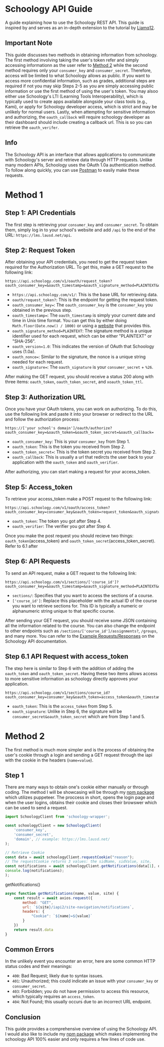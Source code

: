 # Schoology API Guide
A guide explaining how to use the Schoology REST API. This guide is inspired by and serves as an in-depth extension to the tutorial by [Liamq12](https://github.com/Liamq12/Schoology-API).

## Important Note
This guide discusses two methods in obtaining information from schoology. The first method involving taking the user's token refer and simply accessing informationn as the user refer to [Method 2](https://github.com/i-nek/Schoology-API-Guide/edit/main/README.md#method-2) while the second method requires only your `consumer_key` and `consumer_secret`. Therefore, access will be limited to what Schoology allows as public. If you want to access more confidential information, such as grades, additional steps are required if not you may skip Steps 2-5 as you are simply accessing public information or use the first method of using the user's token. You may alsoo either use Schoology's LTI (Learning Tools Interoperability), which is typically used to create apps available alongside your class tools (e.g., Kami), or apply for Schoology developer access, which is strict and may be unlikely for normal users. Lastly, when attempting for sensitive information and authorizing, the `oauth_callback` will require schoology developer as their dashboard should include creating a callback url. This is so you can retrieve the `oauth_verifer`.

## Info
The Schoology API is an interface that allows applications to communicate with Schoology's server and retrieve data through HTTP requests. Unlike many modern APIs, Schoology uses the OAuth 1.0a authentication method. To follow along quickly, you can use [Postman](https://www.postman.com/) to easily make these requests.
# Method 1
## Step 1: API Credentials
The first step is retrieving your `consumer_key` and `consumer_secret`. To obtain them, simply log in to your school's website and add `/api` to the end of the URL: `https://lms.lausd.net/api`.

## Step 2: Request Token
After obtaining your API credentials, you need to get the request token required for the Authorization URL. To get this, make a GET request to the following link:

```
https://api.schoology.com/v1/oauth/request_token?oauth_consumer_key=&oauth_timestamp=&oauth_signature_method=PLAINTEXT&oauth_version=1.0&oauth_nonce=&oauth_signature=
```
- `https://api.schoology.com/v1/`: This is the base URL for retrieving data.
- `oauth/request_token?`: This is the endpoint for getting the request token.
- `oauth_consumer_key=`: The `oauth_consumer_key` is the `consumer_key` you obtained in the previous step.
- `oauth_timestamp=`: The `oauth_timestamp` is simply your current date and time in Unix time format. You can get this by either doing `Math.floor(Date.now() / 1000)` or using a [website](https://www.unixtimestamp.com/#:~:text=Epoch%20and%20unix%20timestamp%20converter%20for%20developers.%20Date%20and) that provides this.
- `oauth_signature_method=PLAINTEXT`: The signature method is a unique identifier used for each request, which can be either "PLAINTEXT" or "SHA-256".
- `oauth_version=1.0`: This indicates the version of OAuth that Schoology uses (1.0a).
- `oauth_nonce=`: Similar to the signature, the nonce is a unique string needed for each request.
- `oauth_signature=`: The `oauth_signature` is your `consumer_secret` + `%26`.

After making the GET request, you should receive a status 200 along with three items: `oauth_token`, `oauth_token_secret`, and `xoauth_token_ttl`.

## Step 3: Authorization URL
Once you have your OAuth tokens, you can work on authorizing. To do this, use the following link and paste it into your browser or redirect to the URL and follow the authorization process:

```
https://['your school's domain']/oauth/authorize?oauth_consumer_key=&oauth_token=&oauth_token_secret=&oauth_callback=
```
- `oauth_consumer_key`: This is your `consumer_key` from Step 1.
- `oauth_token`: This is the token you received from Step 2.
- `oauth_token_secret=`: This is the token secret you received from Step 2.
- `oauth_callback`: This is usually a url that redircts the user back to your application with the `oauth_token` and `oauth_verifier`.

After authorizing, you can start making a request for your access_token.

## Step 5: Access_token
To retrieve your access_token make a POST request to the following link:
```
https://api.schoology.com/v1/oauth/access_token?oauth_consumer_key=consumer_key&oauth_token=request_token&oauth_signature_method=PLAINTEXT&oauth_timestamp=timestamp&oauth_nonce=nonce&oauth_signature=signature&oauth_verifier=verifier
```
- `oauth_token`: The token you got after Step 4.
- `oauth_verifier`: The verifier you got after Step 4.

Once you make the post request you should recieve two things: `oauth_token`(access_token) and `oauth_token_secret`(access_token_secret). Refer to 6.1 after

## Step 6: API Requests
To send an API request, make a GET request to the following link:

```
https://api.schoology.com/v1/sections/['course_id']?oauth_consumer_key=&oauth_timestamp=&oauth_signature_method=PLAINTEXT&oauth_version=1.0&oauth_nonce=&oauth_signature=
```
- `sections/`: Specifies that you want to access the sections of a course.
- `['course_id']`: Replace this placeholder with the actual ID of the course you want to retrieve sections for. This ID is typically a numeric or alphanumeric string unique to that specific course.

After sending your GET request, you should receive some JSON containing all the information related to the course. You can also change the endpoint to other endpoints such as `/sections/['course_id']/assignments?`, `/groups`, and many more. You can refer to the [Example Requests/Responses](https://developers.schoology.com/api-documentation/example-requestsresponses/) on the Schoology API documentation.

## Step 6.1 API Request with access_token
The step here is similar to Step 6 with the addition of adding the `oauth_token` and `oauth_token_secret`. Having these two items allows access to more sensitive information as schoology directly approves your application.
```
https://api.schoology.com/v1/sections/course_id?oauth_consumer_key=consumer_key&oauth_token=access_token&oauth_timestamp=timestamp&oauth_signature_method=PLAINTEXT&oauth_version=1.0&oauth_nonce=nonce&oauth_signature=consumer_secret&access_token_secret
```
- `oauth_token`: This is the `access_token` from Step 5.
- `oauth_signature`: Unlike in Step 6, the signature will be `consumer_secret&oauth_token_secret` which are from Step 1 and 5.
# Method 2
The first method is much more simpler and is the process of obtaining the user's cookie through a login and sending a GET request through the iapi with the cookie in the headers (`name=value`).
## Step 1
There are many ways to obtain one's cookie either manually or through coding. The method I will be showcasing will be through my [npm package](https://github.com/i-nek/Schoology-Wrapper) which utilizes puppeteer. The proccess in short, opens the login page and when the user logins, obtains their cookie and closes their browswer which can be used to send a request.

```javascript
import SchoologyClient from 'schoology-wrapper';

const schoologyClient = new SchoologyClient(
    'consumer_key', 
    'consumer_secret',
    'domain', // example: https://lms.lausd.net/ 
);

// Retrieve Cookie
const data = await schoologyClient.requestCookie("reason");
// The requestCookie returns 3 values: the sidName, sidValue, site,
const notifications = await schoologyClient.getNotifications(data[1], data[2], data[3]);
console.log(notifications);
);
```
getNotifications() 
```javascript
async function getNotifications(name, value, site) {
    const result = await axios.request({
        method: "GET",
        url: `${site}/iapi2/site-navigation/notifications`,
        headers: {
            "Cookie": `${name}=${value}`
        }
    })
    return result.data
}
```

## Common Errors
In the unlikely event you encounter an error, here are some common HTTP status codes and their meanings:
- `400`: Bad Request; likely due to syntax issues.
- `401`: Unauthorized; this could indicate an issue with your `consumer_key` or `consumer_secret`.
- `403`: Forbidden; you do not have permission to access this resource, which typically requires an `access_token`.
- `404`: Not Found; this usually occurs due to an incorrect URL endpoint.

## Conclusion
This guide provides a comprehensive overview of using the Schoology API. I would also like to include my [npm package](https://github.com/i-nek/Schoology-Wrapper) which makes implementing the schoology API 100% easier and only requires a few lines of code use.
